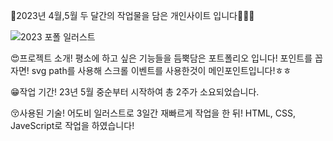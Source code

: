 🎀2023년 4월,5월 두 달간의 작업물을 담은 개인사이트 입니다🎈🎈🎈

![2023 포폴 일러스트](https://github.com/JiinArcade/Portfolio/assets/121204954/a67f1d0e-5c07-4754-bb91-431ae2ad69f3)


😍프로젝트 소개!
평소에 하고 싶은 기능들을 듬뿍담은 포트폴리오 입니다!
포인트를 꼽자면! svg path를 사용해 스크롤 이벤트를 사용한것이 메인포인트입니다!ㅎㅎ


😁작업 기간!
23년 5월 중순부터 시작하여 총 2주가 소요되었습니다.


😚사용된 기술!
어도비 일러스트로 3일간 재빠르게 작업을 한 뒤! HTML, CSS, JaveScript로 작업을 하였습니다!
